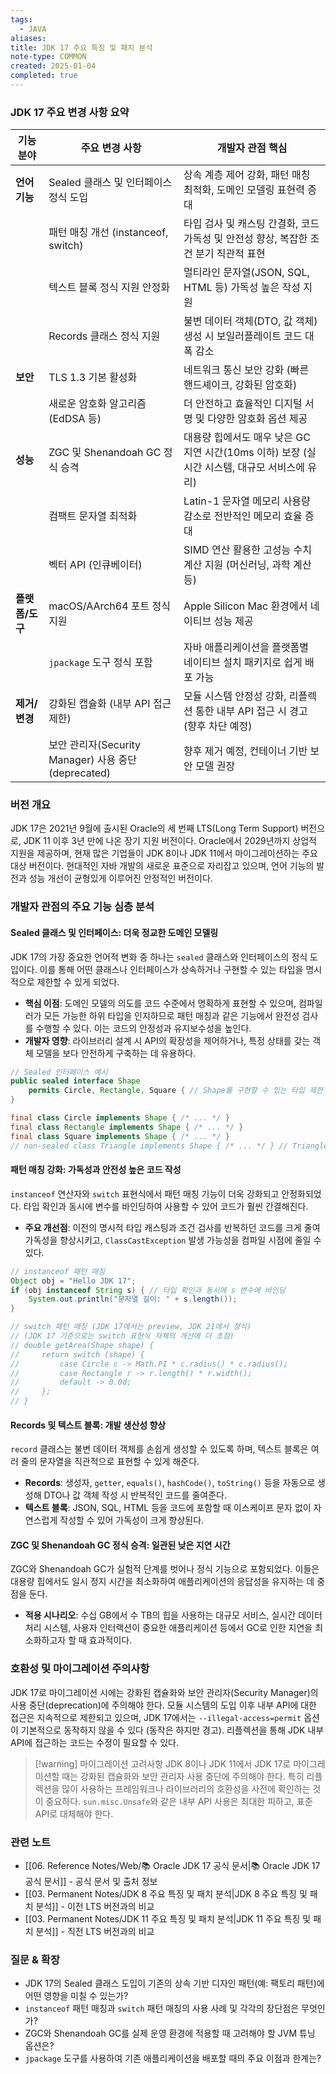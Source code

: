 ```yaml
---
tags:
  - JAVA
aliases: 
title: JDK 17 주요 특징 및 패치 분석
note-type: COMMON
created: 2025-01-04
completed: true
---
```


### JDK 17 주요 변경 사항 요약

| 기능 분야        | 주요 변경 사항                                  | 개발자 관점 핵심                                                                      |
| ---------------- | ----------------------------------------------- | ----------------------------------------------------------------------------------- |
| **언어 기능**      | Sealed 클래스 및 인터페이스 정식 도입             | 상속 계층 제어 강화, 패턴 매칭 최적화, 도메인 모델링 표현력 증대                                 |
|                  | 패턴 매칭 개선 (instanceof, switch)             | 타입 검사 및 캐스팅 간결화, 코드 가독성 및 안전성 향상, 복잡한 조건 분기 직관적 표현                     |
|                  | 텍스트 블록 정식 지원 안정화                      | 멀티라인 문자열(JSON, SQL, HTML 등) 가독성 높은 작성 지원                                       |
|                  | Records 클래스 정식 지원                        | 불변 데이터 객체(DTO, 값 객체) 생성 시 보일러플레이트 코드 대폭 감소                                |
| **보안**         | TLS 1.3 기본 활성화                             | 네트워크 통신 보안 강화 (빠른 핸드셰이크, 강화된 암호화)                                        |
|                  | 새로운 암호화 알고리즘 (EdDSA 등)               | 더 안전하고 효율적인 디지털 서명 및 다양한 암호화 옵션 제공                                     |
| **성능**         | ZGC 및 Shenandoah GC 정식 승격                  | 대용량 힙에서도 매우 낮은 GC 지연 시간(10ms 이하) 보장 (실시간 시스템, 대규모 서비스에 유리)        |
|                  | 컴팩트 문자열 최적화                            | Latin-1 문자열 메모리 사용량 감소로 전반적인 메모리 효율 증대                                     |
|                  | 벡터 API (인큐베이터)                           | SIMD 연산 활용한 고성능 수치 계산 지원 (머신러닝, 과학 계산 등)                                  |
| **플랫폼/도구**  | macOS/AArch64 포트 정식 지원                    | Apple Silicon Mac 환경에서 네이티브 성능 제공                                                 |
|                  | `jpackage` 도구 정식 포함                       | 자바 애플리케이션을 플랫폼별 네이티브 설치 패키지로 쉽게 배포 가능                                   |
| **제거/변경**    | 강화된 캡슐화 (내부 API 접근 제한)              | 모듈 시스템 안정성 강화, 리플렉션 통한 내부 API 접근 시 경고 (향후 차단 예정)                         |
|                  | 보안 관리자(Security Manager) 사용 중단(deprecated) | 향후 제거 예정, 컨테이너 기반 보안 모델 권장                                                    |

### 버전 개요

JDK 17은 2021년 9월에 출시된 Oracle의 세 번째 LTS(Long Term Support) 버전으로, JDK 11 이후 3년 만에 나온 장기 지원 버전이다. Oracle에서 2029년까지 상업적 지원을 제공하며, 현재 많은 기업들이 JDK 8이나 JDK 11에서 마이그레이션하는 주요 대상 버전이다. 현대적인 자바 개발의 새로운 표준으로 자리잡고 있으며, 언어 기능의 발전과 성능 개선이 균형있게 이루어진 안정적인 버전이다.

### 개발자 관점의 주요 기능 심층 분석

#### Sealed 클래스 및 인터페이스: 더욱 정교한 도메인 모델링

JDK 17의 가장 중요한 언어적 변화 중 하나는 `sealed` 클래스와 인터페이스의 정식 도입이다. 이를 통해 어떤 클래스나 인터페이스가 상속하거나 구현할 수 있는 타입을 명시적으로 제한할 수 있게 되었다.

*   **핵심 이점**: 도메인 모델의 의도를 코드 수준에서 명확하게 표현할 수 있으며, 컴파일러가 모든 가능한 하위 타입을 인지하므로 패턴 매칭과 같은 기능에서 완전성 검사를 수행할 수 있다. 이는 코드의 안정성과 유지보수성을 높인다.
*   **개발자 영향**: 라이브러리 설계 시 API의 확장성을 제어하거나, 특정 상태를 갖는 객체 모델을 보다 안전하게 구축하는 데 유용하다.

```java
// Sealed 인터페이스 예시
public sealed interface Shape
    permits Circle, Rectangle, Square { // Shape를 구현할 수 있는 타입 제한
}

final class Circle implements Shape { /* ... */ }
final class Rectangle implements Shape { /* ... */ }
final class Square implements Shape { /* ... */ }
// non-sealed class Triangle implements Shape { /* ... */ } // Triangle은 Shape를 자유롭게 확장 가능
```

#### 패턴 매칭 강화: 가독성과 안전성 높은 코드 작성

`instanceof` 연산자와 `switch` 표현식에서 패턴 매칭 기능이 더욱 강화되고 안정화되었다. 타입 확인과 동시에 변수를 바인딩하여 사용할 수 있어 코드가 훨씬 간결해진다.

*   **주요 개선점**: 이전의 명시적 타입 캐스팅과 조건 검사를 반복하던 코드를 크게 줄여 가독성을 향상시키고, `ClassCastException` 발생 가능성을 컴파일 시점에 줄일 수 있다.

```java
// instanceof 패턴 매칭
Object obj = "Hello JDK 17";
if (obj instanceof String s) { // 타입 확인과 동시에 s 변수에 바인딩
    System.out.println("문자열 길이: " + s.length());
}

// switch 패턴 매칭 (JDK 17에서는 preview, JDK 21에서 정식)
// (JDK 17 기준으로는 switch 표현식 자체의 개선에 더 초점)
// double getArea(Shape shape) {
//     return switch (shape) {
//         case Circle c -> Math.PI * c.radius() * c.radius();
//         case Rectangle r -> r.length() * r.width();
//         default -> 0.0d;
//     };
// }
```

#### Records 및 텍스트 블록: 개발 생산성 향상

`record` 클래스는 불변 데이터 객체를 손쉽게 생성할 수 있도록 하며, 텍스트 블록은 여러 줄의 문자열을 직관적으로 표현할 수 있게 해준다.

*   **Records**: 생성자, `getter`, `equals()`, `hashCode()`, `toString()` 등을 자동으로 생성해 DTO나 값 객체 작성 시 반복적인 코드를 줄여준다.
*   **텍스트 블록**: JSON, SQL, HTML 등을 코드에 포함할 때 이스케이프 문자 없이 자연스럽게 작성할 수 있어 가독성이 크게 향상된다.

#### ZGC 및 Shenandoah GC 정식 승격: 일관된 낮은 지연 시간

ZGC와 Shenandoah GC가 실험적 단계를 벗어나 정식 기능으로 포함되었다. 이들은 대용량 힙에서도 일시 정지 시간을 최소화하여 애플리케이션의 응답성을 유지하는 데 중점을 둔다.

*   **적용 시나리오**: 수십 GB에서 수 TB의 힙을 사용하는 대규모 서비스, 실시간 데이터 처리 시스템, 사용자 인터랙션이 중요한 애플리케이션 등에서 GC로 인한 지연을 최소화하고자 할 때 효과적이다.

### 호환성 및 마이그레이션 주의사항

JDK 17로 마이그레이션 시에는 강화된 캡슐화와 보안 관리자(Security Manager)의 사용 중단(deprecation)에 주의해야 한다. 모듈 시스템의 도입 이후 내부 API에 대한 접근은 지속적으로 제한되고 있으며, JDK 17에서는 `--illegal-access=permit` 옵션이 기본적으로 동작하지 않을 수 있다 (동작은 하지만 경고). 리플렉션을 통해 JDK 내부 API에 접근하는 코드는 수정이 필요할 수 있다.

> [!warning] 마이그레이션 고려사항
> JDK 8이나 JDK 11에서 JDK 17로 마이그레이션할 때는 강화된 캡슐화와 보안 관리자 사용 중단에 주의해야 한다. 특히 리플렉션을 많이 사용하는 프레임워크나 라이브러리의 호환성을 사전에 확인하는 것이 중요하다. `sun.misc.Unsafe`와 같은 내부 API 사용은 최대한 피하고, 표준 API로 대체해야 한다.

### 관련 노트

- [[06. Reference Notes/Web/📚 Oracle JDK 17 공식 문서|📚 Oracle JDK 17 공식 문서]] - 공식 문서 및 출처 정보
- [[03. Permanent Notes/JDK 8 주요 특징 및 패치 분석|JDK 8 주요 특징 및 패치 분석]] - 이전 LTS 버전과의 비교
- [[03. Permanent Notes/JDK 11 주요 특징 및 패치 분석|JDK 11 주요 특징 및 패치 분석]] - 직전 LTS 버전과의 비교

### 질문 & 확장

- JDK 17의 Sealed 클래스 도입이 기존의 상속 기반 디자인 패턴(예: 팩토리 패턴)에 어떤 영향을 미칠 수 있는가?
- `instanceof` 패턴 매칭과 `switch` 패턴 매칭의 사용 사례 및 각각의 장단점은 무엇인가?
- ZGC와 Shenandoah GC를 실제 운영 환경에 적용할 때 고려해야 할 JVM 튜닝 옵션은?
- `jpackage` 도구를 사용하여 기존 애플리케이션을 배포할 때의 주요 이점과 한계는? 
